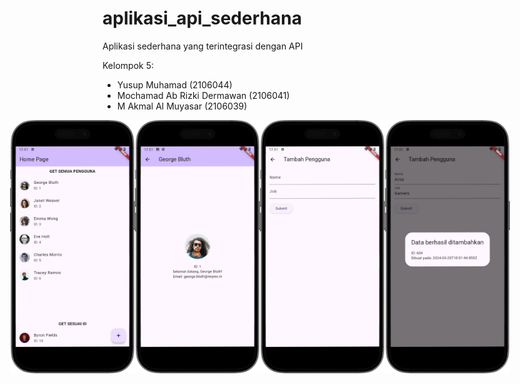# aplikasi_api_sederhana
Aplikasi sederhana yang terintegrasi dengan API

Kelompok 5:
- Yusup Muhamad (2106044)
- Mochamad Ab Rizki Dermawan (2106041)
- M Akmal Al Muyasar (2106039)

<div style="display: flex; justify-content: center;">
    <img width="200px" src="./mockup/1.png" alt="Tampilan Home" />
    <img width="200px" src="./mockup/2.png" alt="Tampilan Detail Pengguna" />
    <img width="200px" src="./mockup/3.png" alt="Tampilan Form" />
    <img width="200px" src="./mockup/4.png" alt="Tampilan Berhasil Kirim Data Form" />
</div>
